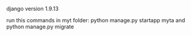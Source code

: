 django version 1.9.13

run this commands in myt folder:
	python manage.py startapp myta
and
	python manage.py migrate 